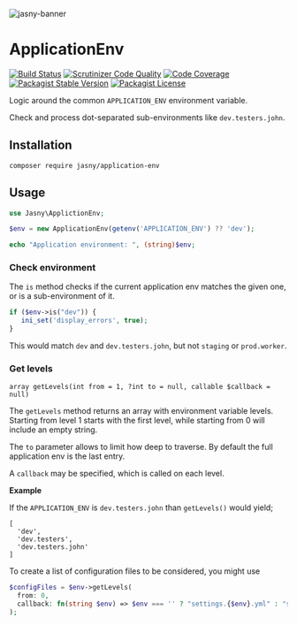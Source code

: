 ![jasny-banner](https://user-images.githubusercontent.com/100821/62123924-4c501c80-b2c9-11e9-9677-2ebc21d9b713.png)

ApplicationEnv
===

[![Build Status](https://github.com/jasny/application-env/actions/workflows/php.yml/badge.svg)](https://github.com/jasny/application-env/actions/workflows/php.yml)
[![Scrutinizer Code Quality](https://scrutinizer-ci.com/g/jasny/application-env/badges/quality-score.png?b=master)](https://scrutinizer-ci.com/g/jasny/application-env/?branch=master)
[![Code Coverage](https://scrutinizer-ci.com/g/jasny/application-env/badges/coverage.png?b=master)](https://scrutinizer-ci.com/g/jasny/application-env/?branch=master)
[![Packagist Stable Version](https://img.shields.io/packagist/v/jasny/application-env.svg)](https://packagist.org/packages/jasny/application-env)
[![Packagist License](https://img.shields.io/packagist/l/jasny/application-env.svg)](https://packagist.org/packages/jasny/application-env)

Logic around the common `APPLICATION_ENV` environment variable.

Check and process dot-separated sub-environments like `dev.testers.john`.

Installation
---

    composer require jasny/application-env

Usage
---

```php
use Jasny\ApplictionEnv;

$env = new ApplicationEnv(getenv('APPLICATION_ENV') ?? 'dev');

echo "Application environment: ", (string)$env;
```

### Check environment

The `is` method checks if the current application env matches the given one, or is a sub-environment of it.

```php
if ($env->is("dev")) {
   ini_set('display_errors', true);
}
```

This would match `dev` and `dev.testers.john`, but not `staging` or `prod.worker`.

### Get levels

    array getLevels(int from = 1, ?int to = null, callable $callback = null)

The `getLevels` method returns an array with environment variable levels. Starting from level 1 starts with the first
level, while starting from 0 will include an empty string.

The `to` parameter allows to limit how deep to traverse. By default the full application env is the last entry. 

A `callback` may be specified, which is called on each level.

**Example**

If the `APPLICATION_ENV` is `dev.testers.john` than `getLevels()` would yield;

```
[
  'dev',
  'dev.testers',
  'dev.testers.john'
]
```

To create a list of configuration files to be considered, you might use

```php
$configFiles = $env->getLevels(
  from: 0,
  callback: fn(string $env) => $env === '' ? "settings.{$env}.yml" : "settings.yml"
);
```
